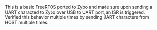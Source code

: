 This is a basic FreeRTOS ported to Zybo and made sure upon sending a UART characted to Zybo over USB to UART port, an ISR is triggered.
Verified this behavior multiple times by sending UART characters from HOST multiple times.
